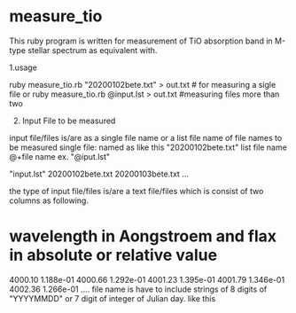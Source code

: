 # measure_tio

This ruby program is written for measurement of TiO absorption band in M-type stellar spectrum as equivalent with.

1.usage

 ruby measure_tio.rb "20200102bete.txt" > out.txt   # for measuring a sigle file
or
 ruby measure_tio.rb @input.lst > out.txt        #measuring files more than two

 
2. Input File to be measured

input file/files  is/are  as a single file name or  a list file name of file names to be measured
single file:
named as like this "20200102bete.txt"
list file name
@+file name   ex. "@iput.lst"

"input.lst"
20200102bete.txt
20200103bete.txt
...

the type of input file/files is/are a text file/files which is consist of two columns as following.
# wavelength in Aongstroem  and flax in absolute or relative value
4000.10 1.188e-01
4000.66 1.292e-01
4001.23 1.395e-01
4001.79 1.346e-01
4002.36 1.266e-01
....
file name is have to include strings of 8 digits of "YYYYMMDD" or 7 digit of integer of Julian day.
like this


